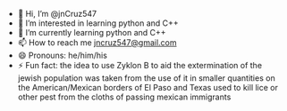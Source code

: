 - 👋 Hi, I’m @jnCruz547
- 👀 I’m interested in learning python and C++
- 🌱 I’m currently learning python and C++
- 📫 How to reach me jncruz547@gmail.com
- 😄 Pronouns: he/him/his
- ⚡ Fun fact: the idea to use Zyklon B to aid the extermination of the jewish population was taken from the use of it in smaller quantities on the American/Mexican borders of El Paso and Texas used to kill lice or other pest from the cloths of passing mexican immigrants 

<!---
jnCruz547/jnCruz547 is a ✨ special ✨ repository because its `README.md` (this file) appears on your GitHub profile.
You can click the Preview link to take a look at your changes.
--->
